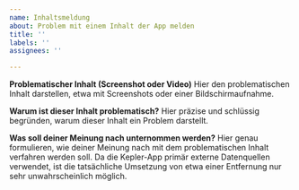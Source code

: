```yaml
---
name: Inhaltsmeldung
about: Problem mit einem Inhalt der App melden
title: ''
labels: ''
assignees: ''

---
```


**Problematischer Inhalt (Screenshot oder Video)**
Hier den problematischen Inhalt darstellen, etwa mit Screenshots oder einer Bildschirmaufnahme.

**Warum ist dieser Inhalt problematisch?**
Hier präzise und schlüssig begründen, warum dieser Inhalt ein Problem darstellt.

**Was soll deiner Meinung nach unternommen werden?**
Hier genau formulieren, wie deiner Meinung nach mit dem problematischen Inhalt verfahren werden soll. Da die Kepler-App primär externe Datenquellen verwendet, ist die tatsächliche Umsetzung von etwa einer Entfernung nur sehr unwahrscheinlich möglich.
